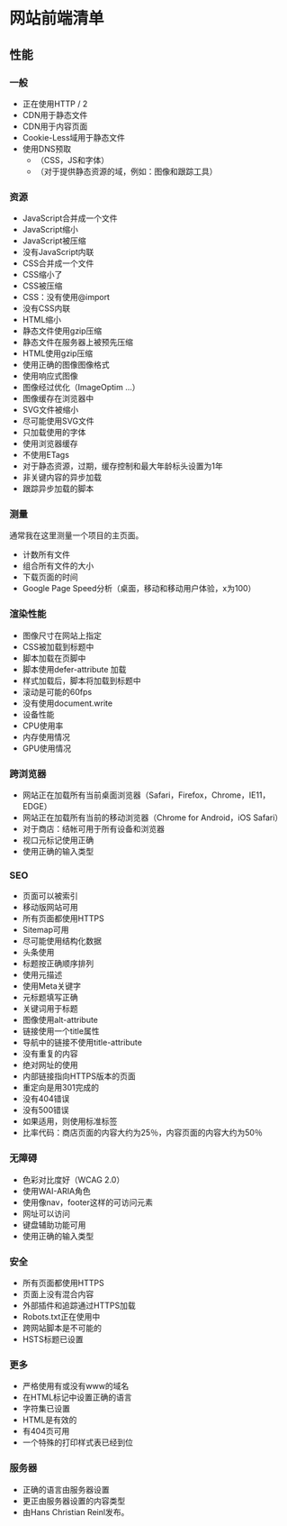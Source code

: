 # 网站前端清单
## 性能
### 一般
- 正在使用HTTP / 2
- CDN用于静态文件
- CDN用于内容页面
- Cookie-Less域用于静态文件
- 使用DNS预取
    - <link rel="preload" as="script"> （CSS，JS和字体）
    - <link rel="dns-prefetch"> （对于提供静态资源的域，例如：图像和跟踪工具）
### 资源
- JavaScript合并成一个文件
- JavaScript缩小
- JavaScript被压缩
- 没有JavaScript内联
- CSS合并成一个文件
- CSS缩小了
- CSS被压缩
- CSS：没有使用@import
- 没有CSS内联
- HTML缩小
- 静态文件使用gzip压缩
- 静态文件在服务器上被预先压缩
- HTML使用gzip压缩
- 使用正确的图像图像格式
- 使用响应式图像
- 图像经过优化（ImageOptim ...）
- 图像缓存在浏览器中
- SVG文件被缩小
- 尽可能使用SVG文件
- 只加载使用的字体
- 使用浏览器缓存
- 不使用ETags
- 对于静态资源，过期，缓存控制和最大年龄标头设置为1年
- 非关键内容的异步加载
- 跟踪异步加载的脚本


### 测量
通常我在这里测量一个项目的主页面。
- 计数所有文件
- 组合所有文件的大小
- 下载页面的时间
- Google Page Speed分析（桌面，移动和移动用户体验，x为100）


### 渲染性能
- 图像尺寸在网站上指定
- CSS被加载到标题中
- 脚本加载在页脚中
- 脚本使用defer-attribute 加载
- 样式加载后，脚本将加载到标题中
- 滚动是可能的60fps
- 没有使用document.write
- 设备性能
- CPU使用率
- 内存使用情况
- GPU使用情况


###  跨浏览器
- 网站正在加载所有当前桌面浏览器（Safari，Firefox，Chrome，IE11，EDGE）
- 网站正在加载所有当前的移动浏览器（Chrome for Android，iOS Safari）
- 对于商店：结帐可用于所有设备和浏览器
- 视口元标记使用正确
- 使用正确的输入类型


### SEO
- 页面可以被索引
- 移动版网站可用
- 所有页面都使用HTTPS
- Sitemap可用
- 尽可能使用结构化数据
- 头条使用
- 标题按正确顺序排列
- 使用元描述
- 使用Meta关键字
- 元标题填写正确
- 关键词用于标题
- 图像使用alt-attribute
- 链接使用一个title属性
- 导航中的链接不使用title-attribute
- 没有重复的内容
- 绝对网址的使用
- 内部链接指向HTTPS版本的页面
- 重定向是用301完成的
- 没有404错误
- 没有500错误
- 如果适用，则使用标准标签
- 比率代码：商店页面的内容大约为25％，内容页面的内容大约为50％

### 无障碍
- 色彩对比度好（WCAG 2.0）
- 使用WAI-ARIA角色
- 使用像nav，footer这样的可访问元素
- 网址可以访问
- 键盘辅助功能可用
- 使用正确的输入类型


### 安全
- 所有页面都使用HTTPS
- 页面上没有混合内容
- 外部插件和追踪通过HTTPS加载
- Robots.txt正在使用中
- 跨网站脚本是不可能的
- HSTS标题已设置


### 更多
- 严格使用有或没有www的域名
- 在HTML标记中设置正确的语言
- 字符集已设置
- HTML是有效的
- 有404页可用
- 一个特殊的打印样式表已经到位

### 服务器
- 正确的语言由服务器设置
- 更正由服务器设置的内容类型
- 由Hans Christian Reinl发布。